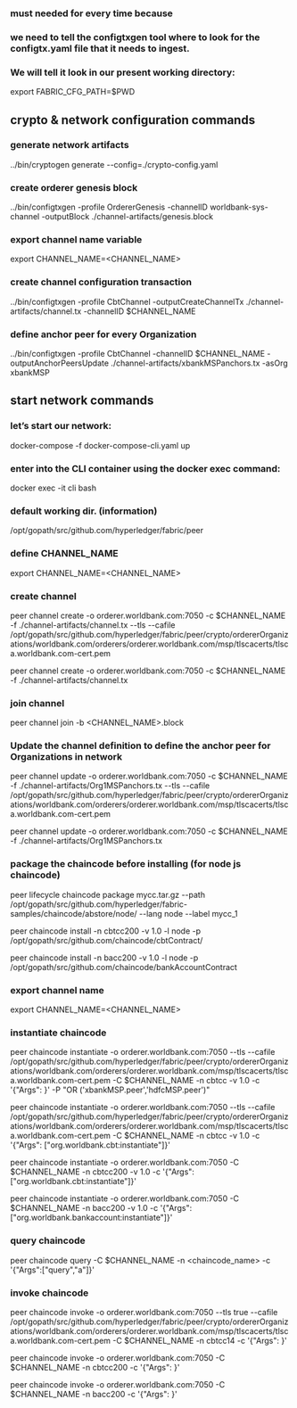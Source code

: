 ### must needed for every time because
### we need to tell the configtxgen tool where to look for the configtx.yaml file that it needs to ingest. 
### We will tell it look in our present working directory:
export FABRIC_CFG_PATH=$PWD

## crypto & network configuration commands
### generate network artifacts
../bin/cryptogen generate --config=./crypto-config.yaml

### create orderer genesis block
../bin/configtxgen -profile OrdererGenesis -channelID worldbank-sys-channel -outputBlock ./channel-artifacts/genesis.block

### export channel name variable
export CHANNEL_NAME=<CHANNEL_NAME>

### create channel configuration transaction
../bin/configtxgen -profile CbtChannel -outputCreateChannelTx ./channel-artifacts/channel.tx -channelID $CHANNEL_NAME 

### define anchor peer for every Organization
../bin/configtxgen -profile CbtChannel -channelID $CHANNEL_NAME -outputAnchorPeersUpdate ./channel-artifacts/xbankMSPanchors.tx -asOrg xbankMSP

<!--------------------------------------------------------------------------------------------------------------------->

## start network commands
### let’s start our network:
docker-compose -f docker-compose-cli.yaml up

### enter into the CLI container using the docker exec command:
docker exec -it cli bash

### default working dir. (information)
/opt/gopath/src/github.com/hyperledger/fabric/peer

### define CHANNEL_NAME
export CHANNEL_NAME=<CHANNEL_NAME>

### create channel 
<!-- with TLS -->
peer channel create -o orderer.worldbank.com:7050 -c $CHANNEL_NAME -f ./channel-artifacts/channel.tx --tls --cafile /opt/gopath/src/github.com/hyperledger/fabric/peer/crypto/ordererOrganizations/worldbank.com/orderers/orderer.worldbank.com/msp/tlscacerts/tlsca.worldbank.com-cert.pem
<!-- without TLS -->
peer channel create -o orderer.worldbank.com:7050 -c $CHANNEL_NAME -f ./channel-artifacts/channel.tx

### join channel
peer channel join -b <CHANNEL_NAME>.block


### Update the channel definition to define the anchor peer for Organizations in network
<!-- with TLS -->
peer channel update -o orderer.worldbank.com:7050 -c $CHANNEL_NAME -f ./channel-artifacts/Org1MSPanchors.tx --tls --cafile /opt/gopath/src/github.com/hyperledger/fabric/peer/crypto/ordererOrganizations/worldbank.com/orderers/orderer.worldbank.com/msp/tlscacerts/tlsca.worldbank.com-cert.pem
<!-- without TLS -->
peer channel update -o orderer.worldbank.com:7050 -c $CHANNEL_NAME -f ./channel-artifacts/Org1MSPanchors.tx


###  package the chaincode before installing (for node js chaincode)
<!-- 1. for lifecycle V2 alpha -->
peer lifecycle chaincode package mycc.tar.gz --path /opt/gopath/src/github.com/hyperledger/fabric-samples/chaincode/abstore/node/ --lang node --label mycc_1
<!-- 2. for V1.4 -->
<!-- for CBT -->
peer chaincode install -n cbtcc200 -v 1.0 -l node -p /opt/gopath/src/github.com/chaincode/cbtContract/
<!-- for bank system -->
peer chaincode install -n bacc200 -v 1.0 -l node -p /opt/gopath/src/github.com/chaincode/bankAccountContract

### export channel name
export CHANNEL_NAME=<CHANNEL_NAME>

### instantiate chaincode 
<!-- with TLS and Policies-->
peer chaincode instantiate -o orderer.worldbank.com:7050 --tls --cafile /opt/gopath/src/github.com/hyperledger/fabric/peer/crypto/ordererOrganizations/worldbank.com/orderers/orderer.worldbank.com/msp/tlscacerts/tlsca.worldbank.com-cert.pem -C $CHANNEL_NAME -n cbtcc -v 1.0 -c '{"Args": }' -P "OR ('xbankMSP.peer','hdfcMSP.peer')"
<!-- with TLS and wihtout Policies -->
peer chaincode instantiate -o orderer.worldbank.com:7050 --tls --cafile /opt/gopath/src/github.com/hyperledger/fabric/peer/crypto/ordererOrganizations/worldbank.com/orderers/orderer.worldbank.com/msp/tlscacerts/tlsca.worldbank.com-cert.pem -C $CHANNEL_NAME -n cbtcc -v 1.0 -c '{"Args": ["org.worldbank.cbt:instantiate"]}'
<!-- withoutu TLS and without Policies -->
<!-- for CBT -->
peer chaincode instantiate -o orderer.worldbank.com:7050 -C $CHANNEL_NAME -n cbtcc200 -v 1.0 -c '{"Args": ["org.worldbank.cbt:instantiate"]}'
<!-- for bank system -->
peer chaincode instantiate -o orderer.worldbank.com:7050 -C $CHANNEL_NAME -n bacc200 -v 1.0 -c '{"Args": ["org.worldbank.bankaccount:instantiate"]}'

### query chaincode
peer chaincode query -C $CHANNEL_NAME -n <chaincode_name> -c '{"Args":["query","a"]}'

### invoke chaincode
<!-- with TLS -->
peer chaincode invoke -o orderer.worldbank.com:7050 --tls true --cafile /opt/gopath/src/github.com/hyperledger/fabric/peer/crypto/ordererOrganizations/worldbank.com/orderers/orderer.worldbank.com/msp/tlscacerts/tlsca.worldbank.com-cert.pem -C $CHANNEL_NAME -n cbtcc14 -c '{"Args": }'
<!-- without TLS -->
<!-- for CBT -->
peer chaincode invoke -o orderer.worldbank.com:7050 -C $CHANNEL_NAME -n cbtcc200 -c '{"Args": }'
<!-- for bank -->
peer chaincode invoke -o orderer.worldbank.com:7050  -C $CHANNEL_NAME -n bacc200 -c '{"Args": }'
